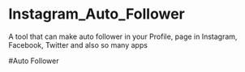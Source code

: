 # Instagram_Auto_Follower
A tool that can make auto follower in your Profile, page in Instagram, Facebook, Twitter and also so many apps

#Auto Follower
